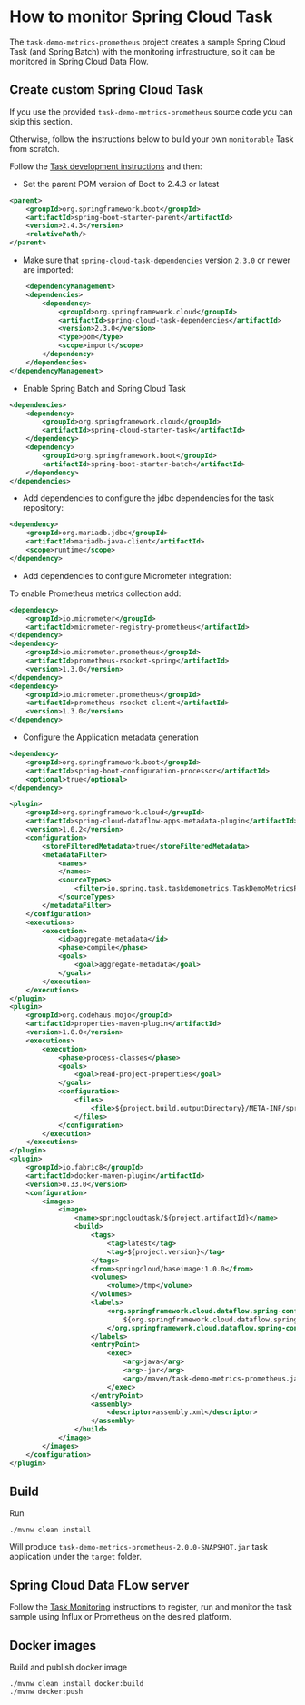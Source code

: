 
# How to monitor Spring Cloud Task

The `task-demo-metrics-prometheus` project creates a sample Spring Cloud Task (and Spring Batch) with the monitoring infrastructure, so it can be monitored in Spring Cloud Data Flow.  

## Create custom Spring Cloud Task
If you use the provided `task-demo-metrics-prometheus` source code you can skip this section. 

Otherwise, follow the instructions below to build your own `monitorable` Task from scratch.  

Follow the [Task development instructions](https://docs.spring.io/spring-cloud-task/docs/2.3.0/reference/#getting-started-developing-first-task) and then: 

* Set the parent POM version of Boot to 2.4.3 or latest

```xml
<parent>
	<groupId>org.springframework.boot</groupId>
	<artifactId>spring-boot-starter-parent</artifactId>
	<version>2.4.3</version>
	<relativePath/>
</parent>
``` 
* Make sure that `spring-cloud-task-dependencies` version `2.3.0` or newer are imported: 

```xml
	<dependencyManagement>
	<dependencies>
		<dependency>
			<groupId>org.springframework.cloud</groupId>
			<artifactId>spring-cloud-task-dependencies</artifactId>
			<version>2.3.0</version>
			<type>pom</type>
			<scope>import</scope>
		</dependency>
	</dependencies>
</dependencyManagement>
```

* Enable Spring Batch and Spring Cloud Task 

```xml
<dependencies>
    <dependency>
        <groupId>org.springframework.cloud</groupId>
        <artifactId>spring-cloud-starter-task</artifactId>
    </dependency>
	<dependency>
		<groupId>org.springframework.boot</groupId>
		<artifactId>spring-boot-starter-batch</artifactId>
	</dependency>
</dependencies>

``` 

* Add dependencies to configure the jdbc dependencies for the task repository: 

```xml
<dependency>
    <groupId>org.mariadb.jdbc</groupId>
    <artifactId>mariadb-java-client</artifactId>
    <scope>runtime</scope>
</dependency>
``` 

* Add dependencies to configure Micrometer integration: 

To enable Prometheus metrics collection add:

```xml
<dependency>
	<groupId>io.micrometer</groupId>
	<artifactId>micrometer-registry-prometheus</artifactId>
</dependency>
<dependency>
	<groupId>io.micrometer.prometheus</groupId>
	<artifactId>prometheus-rsocket-spring</artifactId>
	<version>1.3.0</version>
</dependency>
<dependency>
    <groupId>io.micrometer.prometheus</groupId>
    <artifactId>prometheus-rsocket-client</artifactId>
    <version>1.3.0</version>
</dependency>
```
 
* Configure the Application metadata generation

```xml
<dependency>
    <groupId>org.springframework.boot</groupId>
    <artifactId>spring-boot-configuration-processor</artifactId>
    <optional>true</optional>
</dependency>
```

```xml
<plugin>
    <groupId>org.springframework.cloud</groupId>
    <artifactId>spring-cloud-dataflow-apps-metadata-plugin</artifactId>
    <version>1.0.2</version>
    <configuration>
        <storeFilteredMetadata>true</storeFilteredMetadata>
        <metadataFilter>
            <names>
            </names>
            <sourceTypes>
                <filter>io.spring.task.taskdemometrics.TaskDemoMetricsProperties</filter>
            </sourceTypes>
        </metadataFilter>
    </configuration>
    <executions>
        <execution>
            <id>aggregate-metadata</id>
            <phase>compile</phase>
            <goals>
                <goal>aggregate-metadata</goal>
            </goals>
        </execution>
    </executions>
</plugin>
<plugin>
    <groupId>org.codehaus.mojo</groupId>
    <artifactId>properties-maven-plugin</artifactId>
    <version>1.0.0</version>
    <executions>
        <execution>
            <phase>process-classes</phase>
            <goals>
                <goal>read-project-properties</goal>
            </goals>
            <configuration>
                <files>
                    <file>${project.build.outputDirectory}/META-INF/spring-configuration-metadata-encoded.properties</file>
                </files>
            </configuration>
        </execution>
    </executions>
</plugin>
<plugin>
    <groupId>io.fabric8</groupId>
    <artifactId>docker-maven-plugin</artifactId>
    <version>0.33.0</version>
    <configuration>
        <images>
            <image>
                <name>springcloudtask/${project.artifactId}</name>
                <build>
                    <tags>
                        <tag>latest</tag>
                        <tag>${project.version}</tag>
                    </tags>
                    <from>springcloud/baseimage:1.0.0</from>
                    <volumes>
                        <volume>/tmp</volume>
                    </volumes>
                    <labels>
                        <org.springframework.cloud.dataflow.spring-configuration-metadata.json>
                            ${org.springframework.cloud.dataflow.spring.configuration.metadata.json}
                        </org.springframework.cloud.dataflow.spring-configuration-metadata.json>
                    </labels>
                    <entryPoint>
                        <exec>
                            <arg>java</arg>
                            <arg>-jar</arg>
                            <arg>/maven/task-demo-metrics-prometheus.jar</arg>
                        </exec>
                    </entryPoint>
                    <assembly>
                        <descriptor>assembly.xml</descriptor>
                    </assembly>
                </build>
            </image>
        </images>
    </configuration>
</plugin>

```

## Build

Run 
```
./mvnw clean install
```

Will produce `task-demo-metrics-prometheus-2.0.0-SNAPSHOT.jar` task application under the `target` folder.

## Spring Cloud Data FLow server

Follow the [Task Monitoring](https://dataflow.spring.io/docs/feature-guides/batch/monitoring) instructions  to register, run and monitor the task sample using Influx or Prometheus on the desired platform.

## Docker images

Build and publish docker image

```
./mvnw clean install docker:build
./mvnw docker:push
```
